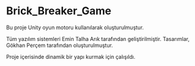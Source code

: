 # Brick_Breaker_Game

Bu proje Unity oyun motoru kullanılarak oluşturulmuştur. 

Tüm yazılım sistemleri Emin Talha Arık tarafından geliştirilmiştir. 
Tasarımlar, Gökhan Perçem tarafından oluşturulmuştur.

Proje içerisinde dinamik bir yapı kurmak için çalışıldı. 
